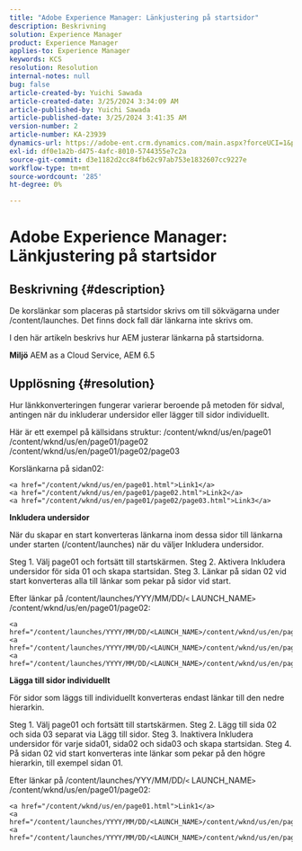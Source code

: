 ```yaml
---
title: "Adobe Experience Manager: Länkjustering på startsidor"
description: Beskrivning
solution: Experience Manager
product: Experience Manager
applies-to: Experience Manager
keywords: KCS
resolution: Resolution
internal-notes: null
bug: false
article-created-by: Yuichi Sawada
article-created-date: 3/25/2024 3:34:09 AM
article-published-by: Yuichi Sawada
article-published-date: 3/25/2024 3:41:35 AM
version-number: 2
article-number: KA-23939
dynamics-url: https://adobe-ent.crm.dynamics.com/main.aspx?forceUCI=1&pagetype=entityrecord&etn=knowledgearticle&id=68840384-58ea-ee11-a204-6045bd006268
exl-id: df0e1a2b-d475-4afc-8010-5744355e7c2a
source-git-commit: d3e1182d2cc84fb62c97ab753e1832607cc9227e
workflow-type: tm+mt
source-wordcount: '285'
ht-degree: 0%

---
```


# Adobe Experience Manager: Länkjustering på startsidor

## Beskrivning {#description}


De korslänkar som placeras på startsidor skrivs om till sökvägarna under /content/launches. Det finns dock fall där länkarna inte skrivs om.

I den här artikeln beskrivs hur AEM justerar länkarna på startsidorna.

<b>Miljö</b>
AEM as a Cloud Service, AEM 6.5


## Upplösning {#resolution}


Hur länkkonverteringen fungerar varierar beroende på metoden för sidval, antingen när du inkluderar undersidor eller lägger till sidor individuellt.

Här är ett exempel på källsidans struktur: /content/wknd/us/en/page01 /content/wknd/us/en/page01/page02 /content/wknd/us/en/page01/page02/page03

Korslänkarna på sidan02:


```
<a href="/content/wknd/us/en/page01.html">Link1</a>
<a href="/content/wknd/us/en/page01/page02.html">Link2</a>
<a href="/content/wknd/us/en/page01/page02/page03.html">Link3</a>
```


<b>Inkludera undersidor</b>

När du skapar en start konverteras länkarna inom dessa sidor till länkarna under starten (/content/launches) när du väljer Inkludera undersidor.

Steg 1. Välj page01 och fortsätt till startskärmen.
Steg 2. Aktivera Inkludera undersidor för sida 01 och skapa startsidan.
Steg 3. Länkar på sidan 02 vid start konverteras alla till länkar som pekar på sidor vid start.

Efter länkar på /content/launches/YYY/MM/DD/`<` LAUNCH_NAME`>` /content/wknd/us/en/page01/page02:


```
<a href="/content/launches/YYYY/MM/DD/<LAUNCH_NAME>/content/wknd/us/en/page01.html">Link1</a>
<a href="/content/launches/YYYY/MM/DD/<LAUNCH_NAME>/content/wknd/us/en/page01/page02.html">Link2</a>
<a href="/content/launches/YYYY/MM/DD/<LAUNCH_NAME>/content/wknd/us/en/page01/page02/page03.html">Link3</a>
```


<b>Lägga till sidor individuellt</b>

För sidor som läggs till individuellt konverteras endast länkar till den nedre hierarkin.

Steg 1. Välj page01 och fortsätt till startskärmen.
Steg 2. Lägg till sida 02 och sida 03 separat via Lägg till sidor.
Steg 3. Inaktivera Inkludera undersidor för varje sida01, sida02 och sida03 och skapa startsidan.
Steg 4. På sidan 02 vid start konverteras inte länkar som pekar på den högre hierarkin, till exempel sidan 01.

Efter länkar på /content/launches/YYY/MM/DD/`<` LAUNCH_NAME`>` /content/wknd/us/en/page01/page02:


```
<a href="/content/wknd/us/en/page01.html">Link1</a> 
<a href="/content/launches/YYYY/MM/DD/<LAUNCH_NAME>/content/wknd/us/en/page01/page02.html">Link2</a>
<a href="/content/launches/YYYY/MM/DD/<LAUNCH_NAME>/content/wknd/us/en/page01/page02/page03.html">Link3</a>
```
